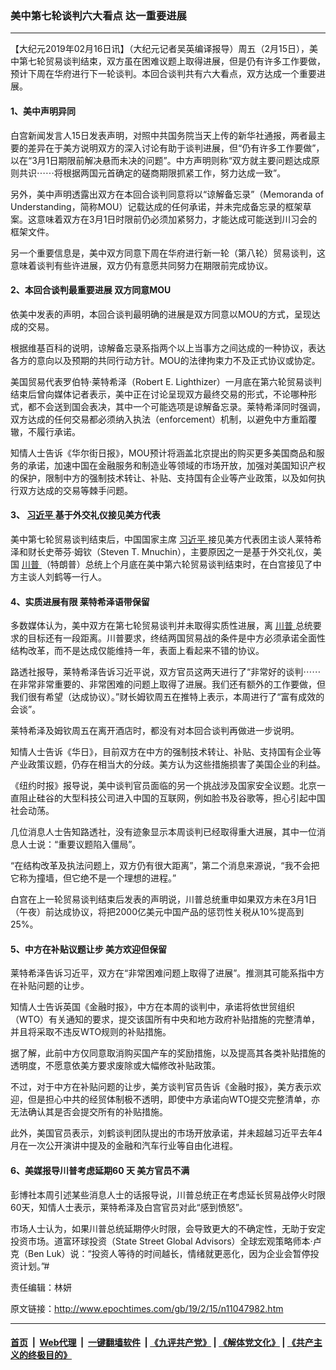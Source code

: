 ### 美中第七轮谈判六大看点 达一重要进展
------------------------

<p>
 【大纪元2019年02月16日讯】（大纪元记者吴英编译报导）周五（2月15日），美中第七轮贸易谈判结束，双方虽在困难议题上取得进展，但是仍有许多工作要做，预计下周在华府进行下一轮谈判。本回合谈判共有六大看点，双方达成一个重要进展。
</p>
<h4>
 1、美中声明异同
</h4>
<p>
 白宫新闻发言人15日发表声明，对照中共国务院当天上传的新华社通报，两者最主要的差异在于美方说明双方的深入讨论有助于谈判进展，但“仍有许多工作要做”，以在“3月1日期限前解决悬而未决的问题”。中方声明则称“双方就主要问题达成原则共识⋯⋯将根据两国元首确定的磋商期限抓紧工作，努力达成一致”。
</p>
<p>
 另外，美中声明透露出双方在本回合谈判同意将以“谅解备忘录”（Memoranda of Understanding，简称MOU）记载达成的任何承诺，并未完成备忘录的框架草案。这意味着双方在3月1日时限前仍必须加紧努力，才能达成可能送到川习会的框架文件。
</p>
<p>
 另一个重要信息是，美中双方同意下周在华府进行新一轮（第八轮）贸易谈判，这意味着谈判有些许进展，双方仍有意愿共同努力在期限前完成协议。
</p>
<h4>
 <strong>
  2、本回合谈判最重要进展
 </strong>
 <strong>
  双方同意MOU
 </strong>
</h4>
<p>
 依美中发表的声明，本回合谈判最明确的进展是双方同意以MOU的方式，呈现达成的交易。
</p>
<p>
 根据维基百科的说明，谅解备忘录系指两个以上当事方之间达成的一种协议，表达各方的意向以及预期的共同行动方针。MOU的法律拘束力不及正式协议或协定。
</p>
<p>
 美国贸易代表罗伯特‧莱特希泽（Robert E. Lighthizer）一月底在第六轮贸易谈判结束后曾向媒体记者表示，美中正在讨论呈现双方最终交易的形式，不论哪种形式，都不会送到国会表决，其中一个可能选项是谅解备忘录。莱特希泽同时强调，双方达成的任何交易都必须纳入执法（enforcement）机制，以避免中方重蹈覆辙，不履行承诺。
</p>
<p>
 知情人士告诉《华尔街日报》，MOU预计将涵盖北京提出的购买更多美国商品和服务的承诺，加速中国在金融服务和制造业等领域的市场开放，加强对美国知识产权的保护，限制中方的强制技术转让、补贴、支持国有企业等产业政策，以及如何执行双方达成的交易等棘手问题。
</p>
<h4>
 <strong>
  3、
  <a href="http://www.epochtimes.com/gb/tag/%E4%B9%A0%E8%BF%91%E5%B9%B3.html">
   习近平
  </a>
  基于外交礼仪接见美方代表
 </strong>
</h4>
<p>
 美中第七轮贸易谈判结束后，中国国家主席
 <a href="http://www.epochtimes.com/gb/tag/%E4%B9%A0%E8%BF%91%E5%B9%B3.html">
  习近平
 </a>
 接见美方代表团主谈人莱特希泽和财长史蒂芬‧姆钦（Steven T. Mnuchin），主要原因之一是基于外交礼仪，美国
 <a href="http://www.epochtimes.com/gb/tag/%E5%B7%9D%E6%99%AE.html">
  川普
 </a>
 （特朗普）总统上个月底在美中第六轮贸易谈判结束时，在白宫接见了中方主谈人刘鹤等一行人。
</p>
<h4>
 <strong>
  4、实质进展有限
 </strong>
 <strong>
  莱特希泽语带保留
 </strong>
</h4>
<p>
 多数媒体认为，美中双方在第七轮贸易谈判并未取得实质性进展，离
 <a href="http://www.epochtimes.com/gb/tag/%E5%B7%9D%E6%99%AE.html">
  川普
 </a>
 总统要求的目标还有一段距离。川普要求，终结两国贸易战的条件是中方必须承诺全面性结构改革，而不是达成仅能维持一年，表面上看起来不错的协议。
</p>
<p>
 路透社报导，莱特希泽告诉习近平说，双方官员这两天进行了“非常好的谈判⋯⋯在非常非常重要的、非常困难的问题上取得了进展。我们还有额外的工作要做，但我们很有希望（达成协议）。”财长姆钦周五在推特上表示，本周进行了“富有成效的会谈”。
</p>
<p>
 莱特希泽及姆钦周五在离开酒店时，都没有对本回合谈判再做进一步说明。
</p>
<p>
 知情人士告诉《华日》，目前双方在中方的强制技术转让、补贴、支持国有企业等产业政策议题，仍存在相当大的分歧。美方认为这些措施损害了美国企业的利益。
</p>
<p>
 《纽约时报》报导说，美中谈判官员面临的另一个挑战涉及国家安全议题。北京一直阻止硅谷的大型科技公司进入中国的互联网，例如脸书及谷歌等，担心引起中国社会动荡。
</p>
<p>
 几位消息人士告知路透社，没有迹象显示本周谈判已经取得重大进展，其中一位消息人士说：“重要议题陷入僵局”。
</p>
<p>
 “在结构改革及执法问题上，双方仍有很大距离”，第二个消息来源说，“我不会把它称为撞墙，但它绝不是一个理想的进程。”
</p>
<p>
 白宫在上一轮贸易谈判结束后发表的声明说，川普总统重申如果双方未在3月1日（午夜）前达成协议，将把2000亿美元中国产品的惩罚性关税从10%提高到25%。
</p>
<h4>
 <strong>
  5、中方在补贴议题让步
 </strong>
 <strong>
  美方欢迎但保留
 </strong>
</h4>
<p>
 莱特希泽告诉习近平，双方在“非常困难问题上取得了进展”。推测其可能系指中方在补贴问题的让步。
</p>
<p>
 知情人士告诉英国《金融时报》，中方在本周的谈判中，承诺将依世贸组织（WTO）有关通知的要求，提交该国所有中央和地方政府补贴措施的完整清单，并且将采取不违反WTO规则的补贴措施。
</p>
<p>
 据了解，此前中方仅同意取消购买国产车的奖励措施，以及提高其各类补贴措施的透明度，不愿意依美方要求废除或大幅修改补贴政策。
</p>
<p>
 不过，对于中方在补贴问题的让步，美方谈判官员告诉《金融时报》，美方表示欢迎，但是担心中共的经贸体制极不透明，即使中方承诺向WTO提交完整清单，亦无法确认其是否会提交所有的补贴措施。
</p>
<p>
 此外，美国官员表示，刘鹤谈判团队提出的市场开放承诺，并未超越习近平去年4月在一次公开演讲中提及的金融和汽车行业等自由化进程。
</p>
<h4>
 <strong>
  6、美媒报导川普考虑延期60
 </strong>
 <strong>
  天
 </strong>
 <strong>
  美方官员不满
 </strong>
</h4>
<p>
 彭博社本周引述某些消息人士的话报导说，川普总统正在考虑延长贸易战停火时限60天，知情人士表示，莱特希泽及白宫官员对此“感到愤怒”。
</p>
<p>
 市场人士认为，如果川普总统延期停火时限，会导致更大的不确定性，无助于安定投资市场。道富环球投资（State Street Global Advisors）全球宏观策略师本‧卢克（Ben Luk）说：“投资人等待的时间越长，情绪就更恶化，因为企业会暂停投资计划。”#
</p>
<p>
 责任编辑：林妍
</p>
<p>
</p>

原文链接：http://www.epochtimes.com/gb/19/2/15/n11047982.htm


------------------------
#### [首页](https://github.com/gfw-breaker/banned-news/blob/master/README.md) &nbsp;|&nbsp; [Web代理](https://github.com/labour-camp/helloworld) &nbsp;|&nbsp; [一键翻墙软件](https://github.com/gfw-breaker/nogfw/blob/master/README.md) &nbsp;| [《九评共产党》](https://github.com/gfw-breaker/9ping.md/blob/master/README.md#九评之一评共产党是什么) | [《解体党文化》](https://github.com/gfw-breaker/jtdwh.md/blob/master/README.md) | [《共产主义的终极目的》](https://github.com/gfw-breaker/gczydzjmd.md/blob/master/README.md)

